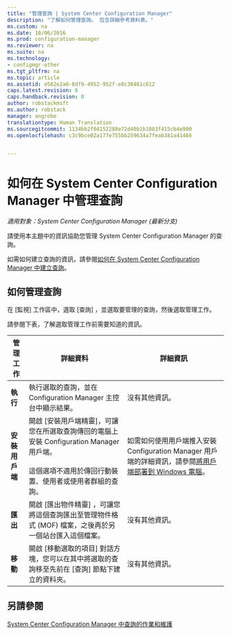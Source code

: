 ```yaml
---
title: "管理查詢 | System Center Configuration Manager"
description: "了解如何管理查詢。 包含詳細參考資料表。"
ms.custom: na
ms.date: 10/06/2016
ms.prod: configuration-manager
ms.reviewer: na
ms.suite: na
ms.technology:
- configmgr-other
ms.tgt_pltfrm: na
ms.topic: article
ms.assetid: e562e2a0-8df8-4952-952f-e8c38461c612
caps.latest.revision: 6
caps.handback.revision: 0
author: robstackmsft
ms.author: robstack
manager: angrobe
translationtype: Human Translation
ms.sourcegitcommit: 1134bb2f04152288e72d40b1b1083f415cb4e900
ms.openlocfilehash: c3c9bce02a177e755bb259634a7feab381a41466


---
```

# <a name="how-to-manage-queries-in-system-center-configuration-manager"></a>如何在 System Center Configuration Manager 中管理查詢

*適用對象：System Center Configuration Manager (最新分支)*

請使用本主題中的資訊協助您管理 System Center Configuration Manager 的查詢。  

 如需如何建立查詢的資訊，請參閱[如何在 System Center Configuration Manager 中建立查詢](../../../core/servers/manage/create-queries.md)。  

## <a name="how-to-manage-queries"></a>如何管理查詢  
 在 [監視]  工作區中，選取 [查詢] ，並選取要管理的查詢，然後選取管理工作。  

 請參閱下表，了解選取管理工作前需要知道的資訊。  

|管理工作|詳細資料|詳細資訊|  
|---------------------|-------------|----------------------|  
|**執行**|執行選取的查詢，並在 Configuration Manager 主控台中顯示結果。|沒有其他資訊。|  
|**安裝用戶端**|開啟 [安裝用戶端精靈]，可讓您在所選取查詢傳回的電腦上安裝 Configuration Manager 用戶端。<br /><br /> 這個選項不適用於傳回行動裝置、使用者或使用者群組的查詢。|如需如何使用用戶端推入安裝 Configuration Manager 用戶端的詳細資訊，請參閱[將用戶端部署到 Windows 電腦](/sccm/core/clients/deploy/deploy-clients-to-windows-computers)。|  
|**匯出**|開啟 [匯出物件精靈]  ，可讓您將這個查詢匯出至管理物件格式 (MOF) 檔案，之後再於另一個站台匯入這個檔案。|沒有其他資訊。|  
|**移動**|開啟 [移動選取的項目]  對話方塊，您可以在其中將選取的查詢移至先前在 [查詢]  節點下建立的資料夾。|沒有其他資訊。|  

## <a name="see-also"></a>另請參閱  
 [System Center Configuration Manager 中查詢的作業和維護](../../../core/servers/manage/operations-and-maintenance-for-queries.md)



<!--HONumber=Nov16_HO1-->


